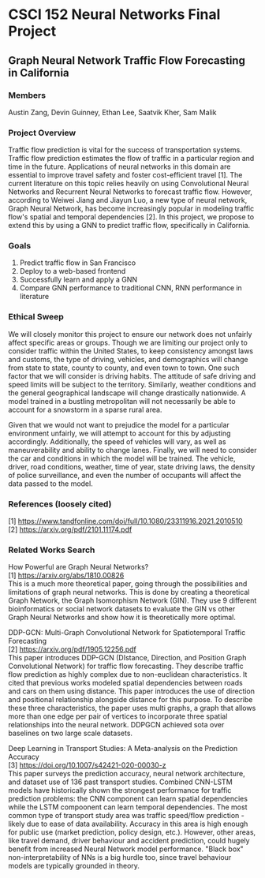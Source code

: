 # CSCI 152 Neural Networks Final Project
## Graph Neural Network Traffic Flow Forecasting in California

### Members
Austin Zang, Devin Guinney, Ethan Lee, Saatvik Kher, Sam Malik

### Project Overview
Traffic flow prediction is vital for the success of transportation systems. Traffic flow prediction estimates the flow of traffic in a particular region and time in the future. Applications of neural networks in this domain are essential to improve travel safety and foster cost-efficient travel [1]. The current literature on this topic relies heavily on using Convolutional Neural Networks and Recurrent Neural Networks to forecast traffic flow. However, according to Weiwei Jiang and Jiayun Luo, a new type of neural network, Graph Neural Network, has become increasingly popular in modeling traffic flow's spatial and temporal dependencies [2]. In this project, we propose to extend this by using a GNN to predict traffic flow, specifically in California.

### Goals
1. Predict traffic flow in San Francisco
2. Deploy to a web-based frontend 
3. Successfully learn and apply a GNN
4. Compare GNN performance to traditional CNN, RNN performance in literature 

### Ethical Sweep
We will closely monitor this project to ensure our network does not unfairly affect specific areas or groups. Though we are limiting our project only to consider traffic within the United States, to keep consistency amongst laws and customs, the type of driving, vehicles, and demographics will change from state to state, county to county, and even town to town. One such factor that we will consider is driving habits. The attitude of safe driving and speed limits will be subject to the territory. Similarly, weather conditions and the general geographical landscape will change drastically nationwide. A model trained in a bustling metropolitan will not necessarily be able to account for a snowstorm in a sparse rural area. 

Given that we would not want to prejudice the model for a particular environment unfairly, we will attempt to account for this by adjusting accordingly. Additionally, the speed of vehicles will vary, as well as maneuverability and ability to change lanes. Finally, we will need to consider the car and conditions in which the model will be trained. The vehicle, driver, road conditions, weather, time of year, state driving laws, the density of police surveillance, and even the number of occupants will affect the data passed to the model. 


### References (loosely cited)
[1] https://www.tandfonline.com/doi/full/10.1080/23311916.2021.2010510 <br/>
[2] https://arxiv.org/pdf/2101.11174.pdf

### Related Works Search
How Powerful are Graph Neural Networks? <br/>
[1] https://arxiv.org/abs/1810.00826 <br/>
This is a much more theoretical paper, going through the possibilities and limitations of graph neural networks. This is done by creating a theoretical Graph Network, the Graph Isomorphism Network (GIN). They use 9 different bioinformatics or social network datasets to evaluate the GIN vs other Graph Neural Networks and show how it is theoretically more optimal. <br/> 

DDP-GCN: Multi-Graph Convolutional Network for Spatiotemporal Traffic Forecasting <br/>
[2] https://arxiv.org/pdf/1905.12256.pdf <br/>
This paper introduces DDP-GCN (DIstance, Direction, and Position Graph Convolutional Network) for traffic flow forecasting. They describe traffic flow prediction as highly complex due to non-euclidean characteristics. It cited that previous works modeled spatial dependencies between roads and cars on them using distance. This paper introduces the use of direction and positional relationship alongside distance for this purpose. To describe these three characteristics, the paper uses multi graphs, a graph that allows more than one edge per pair of vertices to incorporate three spatial relationships into the neural network. DDPGCN achieved sota over baselines on two large scale datasets. 

Deep Learning in Transport Studies: A Meta-analysis on the Prediction Accuracy <br/>
[3] https://doi.org/10.1007/s42421-020-00030-z <br/>
This paper surveys the prediction accuracy, neural network architecture, and dataset use of 136 past transport studies. Combined CNN-LSTM models have historically shown the strongest performance for traffic prediction problems: the CNN component can learn spatial dependencies while the LSTM compoonent can learn temporal dependencies. The most common type of transport study area was traffic speed/flow prediction - likely due to ease of data availability. Accuracy in this area is high enough for public use (market prediction, policy design, etc.). However, other areas, like travel demand, driver behaviour and accident prediction, could hugely benefit from increased Neural Network model performance. "Black box" non-interpretability of NNs is a big hurdle too, since travel behaviour models are typically grounded in theory.

